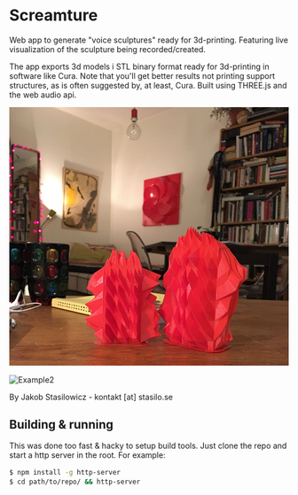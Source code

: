 # Screamture

Web app to generate "voice sculptures" ready for 3d-printing. Featuring live visualization of the sculpture being recorded/created.

The app exports 3d models i STL binary format ready for 3d-printing in software like Cura. Note that you'll get better results not printing support structures, as is often suggested by, at least, Cura. Built using THREE.js and the web audio api.

![Example1](/assets/example.jpg?raw=true "Example")

![Example2](/assets/example.gif?raw=true "Example")

By Jakob Stasilowicz - kontakt [at] stasilo.se

## Building & running

This was done too fast & hacky to setup build tools. Just clone the repo and start a http server in the root. For example:

```sh
$ npm install -g http-server
$ cd path/to/repo/ && http-server
```
